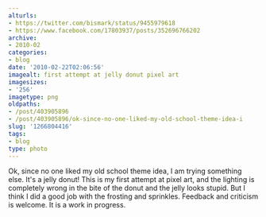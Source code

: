 ```yaml
---
alturls:
- https://twitter.com/bismark/status/9455979618
- https://www.facebook.com/17803937/posts/352696766202
archive:
- 2010-02
categories:
- blog
date: '2010-02-22T02:06:56'
imagealt: first attempt at jelly donut pixel art
imagesizes:
- '256'
imagetype: png
oldpaths:
- /post/403905896
- /post/403905896/ok-since-no-one-liked-my-old-school-theme-idea-i
slug: '1266804416'
tags:
- blog
type: photo
---
```


Ok, since no one liked my old school theme idea, I am trying something
else.  It's a jelly donut!  This is my first attempt at pixel art, and the
lighting is completely wrong in the bite of the donut and the jelly looks
stupid.  But I think I did a good job with the frosting and sprinkles.
Feedback and criticism is welcome.  It is a work in progress. 

